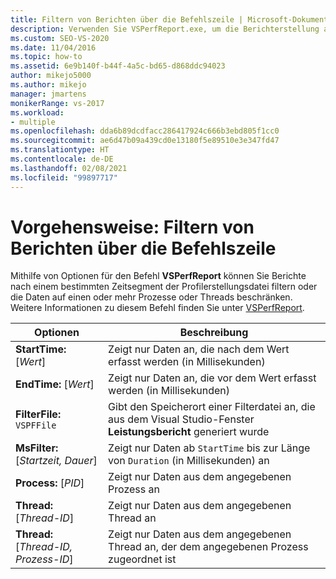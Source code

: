 ```yaml
---
title: Filtern von Berichten über die Befehlszeile | Microsoft-Dokumentation
description: Verwenden Sie VSPerfReport.exe, um die Berichterstellung auf einen bestimmten Zeitraum oder ausgewählte Prozesse und Threads zu beschränken. In diesem Artikel werden die entsprechenden Optionen beschrieben.
ms.custom: SEO-VS-2020
ms.date: 11/04/2016
ms.topic: how-to
ms.assetid: 6e9b140f-b44f-4a5c-bd65-d868ddc94023
author: mikejo5000
ms.author: mikejo
manager: jmartens
monikerRange: vs-2017
ms.workload:
- multiple
ms.openlocfilehash: dda6b89dcdfacc286417924c666b3ebd805f1cc0
ms.sourcegitcommit: ae6d47b09a439cd0e13180f5e89510e3e347fd47
ms.translationtype: HT
ms.contentlocale: de-DE
ms.lasthandoff: 02/08/2021
ms.locfileid: "99897717"
---
```

# <a name="how-to-filter-reports-from-the-command-line"></a>Vorgehensweise: Filtern von Berichten über die Befehlszeile
Mithilfe von Optionen für den Befehl **VSPerfReport** können Sie Berichte nach einem bestimmten Zeitsegment der Profilerstellungsdatei filtern oder die Daten auf einen oder mehr Prozesse oder Threads beschränken. Weitere Informationen zu diesem Befehl finden Sie unter [VSPerfReport](../profiling/vsperfreport.md).

|Optionen|Beschreibung|
|-------------|-----------------|
|**StartTime:** [*Wert*]|Zeigt nur Daten an, die nach dem Wert erfasst werden (in Millisekunden)|
|**EndTime:** [*Wert*]|Zeigt nur Daten an, die vor dem Wert erfasst werden (in Millisekunden)|
|**FilterFile:** `VSPFFile`|Gibt den Speicherort einer Filterdatei an, die aus dem Visual Studio-Fenster **Leistungsbericht** generiert wurde|
|**MsFilter:** [*Startzeit, Dauer*]|Zeigt nur Daten ab `StartTime` bis zur Länge von `Duration` (in Millisekunden) an|
|**Process:** [*PID*]|Zeigt nur Daten aus dem angegebenen Prozess an|
|**Thread:** [*Thread-ID*]|Zeigt nur Daten aus dem angegebenen Thread an|
|**Thread:** [*Thread-ID, Prozess-ID*]|Zeigt nur Daten aus dem angegebenen Thread an, der dem angegebenen Prozess zugeordnet ist|
